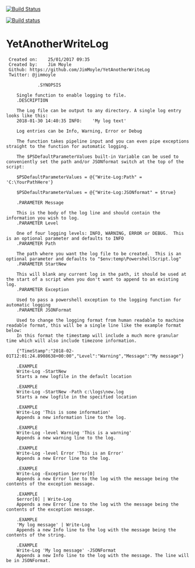 [![Build Status](https://dev.azure.com/jsmoyle/Write-Log/_apis/build/status/JimMoyle.YetAnotherWriteLog?branchName=master)](https://dev.azure.com/jsmoyle/Write-Log/_build/latest?definitionId=1&branchName=master)

[![Build status](https://ci.appveyor.com/api/projects/status/bio64jgm5edcte50?svg=true)](https://ci.appveyor.com/project/JimMoyle/yetanotherwritelog)
# YetAnotherWriteLog


	 Created on:   	25/01/2017 09:35
	 Created by:   	Jim Moyle
	 Github: https://github.com/JimMoyle/YetAnotherWriteLog
	 Twitter: @jimmoyle

                .SYNOPSIS

        Single function to enable logging to file.
        .DESCRIPTION

        The Log file can be output to any directory. A single log entry looks like this:
        2018-01-30 14:40:35 INFO:    'My log text'

        Log entries can be Info, Warning, Error or Debug

        The function takes pipeline input and you can even pipe exceptions straight to the function for automatic logging.

        The $PSDefaultParameterValues built-in Variable can be used to conveniently set the path and/or JSONformat switch at the top of the script:

        $PSDefaultParameterValues = @{"Write-Log:Path" = 'C:\YourPathHere'}

        $PSDefaultParameterValues = @{"Write-Log:JSONformat" = $true}

        .PARAMETER Message

        This is the body of the log line and should contain the information you wish to log.
        .PARAMETER Level

        One of four logging levels: INFO, WARNING, ERROR or DEBUG.  This is an optional parameter and defaults to INFO
        .PARAMETER Path

        The path where you want the log file to be created.  This is an optional parameter and defaults to "$env:temp\PowershellScript.log"
        .PARAMETER StartNew

        This will blank any current log in the path, it should be used at the start of a script when you don't want to append to an existing log.
        .PARAMETER Exception

        Used to pass a powershell exception to the logging function for automatic logging
        .PARAMETER JSONFormat

        Used to change the logging format from human readable to machine readable format, this will be a single line like the example format below:
        In this format the timestamp will include a much more granular time which will also include timezone information.

        {"TimeStamp":"2018-02-01T12:01:24.8908638+00:00","Level":"Warning","Message":"My message"}

        .EXAMPLE
        Write-Log -StartNew
        Starts a new logfile in the default location

        .EXAMPLE
        Write-Log -StartNew -Path c:\logs\new.log
        Starts a new logfile in the specified location

        .EXAMPLE
        Write-Log 'This is some information'
        Appends a new information line to the log.

        .EXAMPLE
        Write-Log -level Warning 'This is a warning'
        Appends a new warning line to the log.

        .EXAMPLE
        Write-Log -level Error 'This is an Error'
        Appends a new Error line to the log.

        .EXAMPLE
        Write-Log -Exception $error[0]
        Appends a new Error line to the log with the message being the contents of the exception message.

        .EXAMPLE
        $error[0] | Write-Log
        Appends a new Error line to the log with the message being the contents of the exception message.

        .EXAMPLE
        'My log message' | Write-Log
        Appends a new Info line to the log with the message being the contents of the string.

        .EXAMPLE
        Write-Log 'My log message' -JSONFormat
        Appends a new Info line to the log with the message. The line will be in JSONFormat.